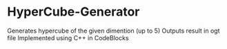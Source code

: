 # HyperCube-Generator
Generates hypercube of the given dimention (up to 5)
Outputs result in ogt file
Implemented using C++ in CodeBlocks
